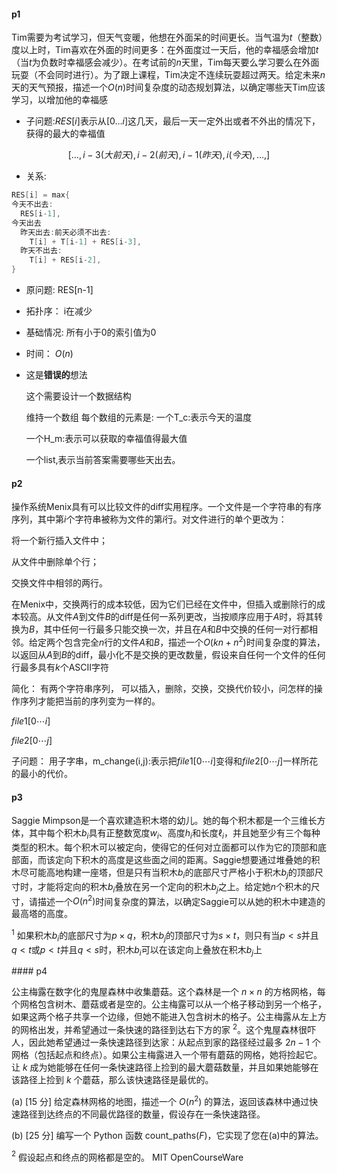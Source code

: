 #### p1

Tim需要为考试学习，但天气变暖，他想在外面呆的时间更长。当气温为$t$（整数）度以上时，Tim喜欢在外面的时间更多：在外面度过一天后，他的幸福感会增加$t$（当$t$为负数时幸福感会减少）。在考试前的$n$天里，Tim每天要么学习要么在外面玩耍（不会同时进行）。为了跟上课程，Tim决定不连续玩耍超过两天。给定未来$n$天的天气预报，描述一个$O(n)$时间复杂度的动态规划算法，以确定哪些天Tim应该学习，以增加他的幸福感



- 子问题:$RES[i]$表示从$[0\dots i]$这几天，最后一天一定外出或者不外出的情况下，获得的最大的幸福值



$$[ \dots,i-3(大前天),i-2(前天),i-1(昨天),i(今天),\dots,]$$

- 关系:
```c++
RES[i] = max{
今天不出去:
  RES[i-1],
今天出去
  昨天出去:前天必须不出去:
    T[i] + T[i-1] + RES[i-3],
  昨天不出去:
    T[i] + RES[i-2],
}
```
- 原问题:
RES[n-1]


- 拓扑序：
i在减少

- 基础情况:
所有小于0的索引值为0

- 时间：
$O(n)$



- 这是**错误的**想法

  这个需要设计一个数据结构

  维持一个数组
  每个数组的元素是:
  一个T_c:表示今天的温度

  一个H_m:表示可以获取的幸福值得最大值

  一个list,表示当前答案需要哪些天出去。




#### p2

操作系统Menix具有可以比较文件的diff实用程序。一个文件是一个字符串的有序序列，其中第$i$个字符串被称为文件的第$i$行。对文件进行的单个更改为：

将一个新行插入文件中；

从文件中删除单个行；

交换文件中相邻的两行。

在Menix中，交换两行的成本较低，因为它们已经在文件中，但插入或删除行的成本较高。从文件$A$到文件$B$的diff是任何一系列更改，当按顺序应用于$A$时，将其转换为$B$，其中任何一行最多只能交换一次，并且在$A$和$B$中交换的任何一对行都相邻。给定两个包含完全$n$行的文件$A$和$B$，描述一个$O(kn+n^2)$时间复杂度的算法，以返回从$A$到$B$的diff，最小化不是交换的更改数量，假设来自任何一个文件的任何行最多具有$k$个ASCII字符

简化：
有两个字符串序列，
可以插入，删除，交换，交换代价较小，问怎样的操作序列才能把当前的序列变为一样的。

$file1[0 \cdots i]$

$file2[0 \cdots j]$

子问题：
用子字串，m_change(i,j):表示把$file1[0 \cdots i]$变得和$file2[0 \cdots j]$一样所花的最小的代价。


#### p3

Saggie Mimpson是一个喜欢建造积木塔的幼儿。她的每个积木都是一个三维长方体，其中每个积木$b_i$具有正整数宽度$w_i$、高度$h_i$和长度$\ell_i$，并且她至少有三个每种类型的积木。每个积木可以被定向，使得它的任何对立面都可以作为它的顶部和底部面，而该定向下积木的高度是这些面之间的距离。Saggie想要通过堆叠她的积木尽可能高地构建一座塔，但是只有当积木$b_i$的底部尺寸严格小于积木$b_j$的顶部尺寸时，才能将定向的积木$b_i$叠放在另一个定向的积木$b_j$之上。给定她$n$个积木的尺寸，请描述一个$O(n^2)$时间复杂度的算法，以确定Saggie可以从她的积木中建造的最高塔的高度。

${ }^{1}$ 如果积木$b_i$的底部尺寸为$p\times q$，积木$b_j$的顶部尺寸为$s\times t$，则只有当$p<s$并且$q<t$或$p<t$并且$q<s$时，积木$b_i$可以在该定向上叠放在积木$b_j$上

<div style="page-break-after: always;"></div>
#### p4

公主梅露在数字化的鬼屋森林中收集蘑菇。这个森林是一个 $n \times n$ 的方格网格，每个网格包含树木、蘑菇或者是空的。公主梅露可以从一个格子移动到另一个格子，如果这两个格子共享一个边缘，但她不能进入包含树木的格子。公主梅露从左上方的网格出发，并希望通过一条快速的路径到达右下方的家 ${ }^{2}$。这个鬼屋森林很吓人，因此她希望通过一条快速路径到达家：从起点到家的路径经过最多 $2n-1$ 个网格（包括起点和终点）。如果公主梅露进入一个带有蘑菇的网格，她将捡起它。让 $k$ 成为她能够在任何一条快速路径上捡到的最大蘑菇数量，并且如果她能够在该路径上捡到 $k$ 个蘑菇，那么该快速路径是最优的。

(a) [15 分] 给定森林网格的地图，描述一个 $O\left(n^{2}\right)$ 的算法，返回该森林中通过快速路径到达终点的不同最优路径的数量，假设存在一条快速路径。

(b) [25 分] 编写一个 Python 函数 count_paths($F$)，它实现了您在(a)中的算法。

${ }^{2}$ 假设起点和终点的网格都是空的。 MIT OpenCourseWare